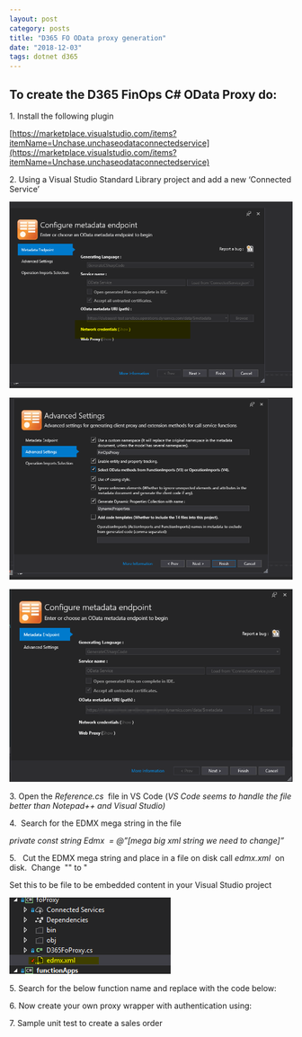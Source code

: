 ```yaml
---
layout: post
category: posts
title: "D365 FO OData proxy generation"
date: "2018-12-03"
tags: dotnet d365
---
```


## To create the D365 FinOps C# OData Proxy do:

1\. Install the following plugin

[https://marketplace.visualstudio.com/items?itemName=Unchase.unchaseodataconnectedservice](https://marketplace.visualstudio.com/items?itemName=Unchase.unchaseodataconnectedservice)

2\. Using a Visual Studio Standard Library project and add a new ‘Connected Service’

![image](https://raw.githubusercontent.com/chrismckelt/chrismckelt.github.io/master/_posts/posts/images/2019/12/clip_image0014.png)

![image](https://raw.githubusercontent.com/chrismckelt/chrismckelt.github.io/master/_posts/posts/images/2019/12/clip_image0024.png)

![image](https://raw.githubusercontent.com/chrismckelt/chrismckelt.github.io/master/_posts/posts/images/2019/12/image.png)

3\. Open the _Reference.cs_  file in VS Code (_VS Code seems to handle the file better than Notepad++ and Visual Studio)_

4.  Search for the EDMX mega string in the file

_private const string Edmx  = @”\[mega big xml string we need to change\]”_

5.   Cut the EDMX mega string and place in a file on disk call _edmx.xml_  on disk.  Change  "" to "

Set this to be file to be embedded content in your Visual Studio project

![image](https://raw.githubusercontent.com/chrismckelt/chrismckelt.github.io/master/_posts/posts/images/2019/12/clip_image001.png)

5\. Search for the below function name and replace with the code below:

<script src="https://gist.github.com/chrismckelt/0212be92b34a8758eafba51f37ac8f4b.js"></script>

6\. Now create your own proxy wrapper with authentication using:

<script src="https://gist.github.com/chrismckelt/9fb3ce4c9f1abd6b899f1350f272153c.js"></script>

7\. Sample unit test to create a sales order

<script src="https://gist.github.com/chrismckelt/da45843a40b0b3ab7cfd3520ea06bdba.js"></script>
